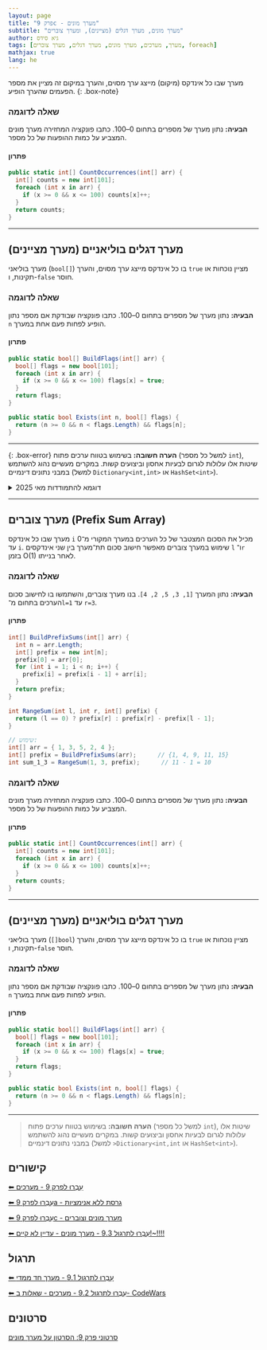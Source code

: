 ```yaml
---
layout: page
title: "פרק 9c - מערך מונים"
subtitle: "מערך מונים, מערך דגלים (מציינים), ומערך צוברים"
author: גיא סידס
tags: [מערך, מערכים, מערך מונים, מערך דגלים, מערך צוברים, foreach]
mathjax: true
lang: he
---
```



מערך שבו כל אינדקס (מיקום) מייצג ערך מסוים, והערך במיקום זה מציין את מספר הפעמים שהערך הופיע.
{: .box-note}

### שאלה לדוגמה

**הבעיה:** נתון מערך של מספרים בתחום 0–100. כתבו פונקציה המחזירה מערך מונים המצביע על כמות ההופעות של כל מספר.

#### פתרון

```csharp
public static int[] CountOccurrences(int[] arr) {
  int[] counts = new int[101];
  foreach (int x in arr) {
    if (x >= 0 && x <= 100) counts[x]++;
  }
  return counts;
}
```

---

## מערך דגלים בוליאניים (מערך מציינים)

מערך בוליאני (`bool[]`) בו כל אינדקס מייצג ערך מסוים, והערך `true` מציין נוכחות או תקינות, ו-`false` חוסר.

### שאלה לדוגמה

**הבעיה:** נתון מערך של מספרים בתחום 0–100. כתבו פונקציה שבודקת אם מספר נתון `n` הופיע לפחות פעם אחת במערך.

#### פתרון

```csharp
public static bool[] BuildFlags(int[] arr) {
  bool[] flags = new bool[101];
  foreach (int x in arr) {
    if (x >= 0 && x <= 100) flags[x] = true;
  }
  return flags;
}

public static bool Exists(int n, bool[] flags) {
  return (n >= 0 && n < flags.Length) && flags[n];
}
```

---

{: .box-error}
**הערה חשובה:** בשימוש בטווח ערכים פתוח (למשל כל מספר `int`), שיטות אלו עלולות לגרום לבעיות אחסון וביצועים קשות. במקרים מעשיים נהוג להשתמש במבני נתונים דינמיים (למשל `Dictionary<int,int>` או `HashSet<int>`).

<details markdown="a"><summary>דוגמא להתמודדות מאי 2025</summary>

יתכן שדורש הגדרות קומפילציה מיוחדות

```csharp
using System;
using System.Collections;
using System.Collections.Generic;

public class Program
{
private const int FLAG_VALUE = int.MinValue; //using Queue<int?> nullable takes 2X space

/// <summary>
/// working on queue from Collections generic (didn't check perf differences on Queue from Mivney)
/// validates all whole numbers beween min, and max are in the queue.
/// need to test again - it might be possible to revert to bool[] and still get it going
/// under the 2.1 billion limit.
/// </summary>
/// <param name="q"></param>
/// <returns></returns>
/// <exception cref="ArgumentException"></exception>
public static bool CheckValidQ(Queue<int> q)
{
    int max = int.MinValue;
    int min = int.MaxValue;
    int current = 0;
    int length = 0;

    // Find min, max, and count by looping through queue once
    // Add flag marker to detect when we've completed the loop
    q.Enqueue(FLAG_VALUE);

    do
    {
        current = q.Dequeue();
        if (current != FLAG_VALUE)
        {
            //Console.WriteLine(current);
            if (current > max)
                max = current;
            if (current < min)
                min = current;
            length++;
            q.Enqueue(current); // Put it back at the end
        }
    } while (current != FLAG_VALUE); // Stop when we hit the flag

    // Check if range matches length (consecutive sequence)
    if (max - min + 1 != length)
        return false;

    // Create BitArray to track which values we've seen
    long range = (long)max - (long)min + 1;
    if (range > int.MaxValue)
        throw new ArgumentException("Range too large for BitArray");

    var bits = new BitArray((int)range);

    // Loop through queue again to mark bits (flag is still at front)
    //int check = q.Dequeue(); // Remove the flag marker
    q.Enqueue(FLAG_VALUE); // Add it back at the end

    do
    {
        current = q.Dequeue();
        if (current != FLAG_VALUE)
        {
            bits.Set(current - min, true);
            q.Enqueue(current); // Put it back at the end
        }
    } while (current != FLAG_VALUE);

    // Check if all positions are set to true
    for (int i = 0; i < 100; i++)
        //Console.WriteLine(bits.Get(i));
        if (!bits.Get(i))
            return false;

    return true;
}


/// <summary>
/// Creates a test queue at the desired size, with sequential whole numbers.
/// starting from int.MinValue + 5
/// </summary>
public static Queue<int> CreateReasonableTestQueue(int millions = 100)
{
    long count = millions * 1_000_000L;
    const int startValue = int.MinValue + 5; 

    Console.WriteLine($"Creating test queue with {count:N0} elements ({millions} million)...");

    var queue = new Queue<int>();

    for (long i = 0; i < count; i++)
    {
        queue.Enqueue(startValue + (int)i);

        if (i % 10_000_000 == 0 && i > 0) // Progress bar
            Console.WriteLine($"Added {i:N0} elements...");
    }

    Console.WriteLine($"Test queue created! Size: {queue.Count:N0}");
    return queue;
}


public static void Main()
{
    int millionElements = 2000; // above int.MaxValue, it's impossible to configure the bits array.

    try
    {
        Console.WriteLine("=== Queue Validation Test ===");
        var startTime = DateTime.Now;

        Queue<int> testQueue;
        testQueue = CreateReasonableTestQueue(millionElements);
        var creationTime = DateTime.Now;
        Console.WriteLine($"Queue creation took: {(creationTime - startTime).TotalSeconds:F2} seconds");

        Console.WriteLine("Starting validation...");
        bool isValid = CheckValidQ(testQueue);
        var endTime = DateTime.Now;

        Console.WriteLine($"Validation result: {isValid}");
        Console.WriteLine($"Validation took: {(endTime - creationTime).TotalSeconds:F2} seconds");
        Console.WriteLine($"Total time: {(endTime - startTime).TotalSeconds:F2} seconds");
        Console.WriteLine($"Final queue size: {testQueue.Count:N0}");
    }
    catch (OutOfMemoryException)
    {
        Console.WriteLine("ERROR: Out of memory! Try a smaller test size.");
    }
    catch (Exception ex)
    {
        Console.WriteLine($"ERROR: {ex.Message}");
    }
}
}
```
</details>


---

## מערך צוברים (Prefix Sum Array)

מערך שבו כל אינדקס `i` מכיל את הסכום המצטבר של כל הערכים במערך המקורי מ־0 עד `i`. שימוש במערך צוברים מאפשר חישוב סכום תת־מערך בין שני אינדקסים `l` ו־`r` בזמן O(1) לאחר בנייתו.

### שאלה לדוגמה

**הבעיה:** נתון המערך `[1, 3, 5, 2, 4]`. בנו מערך צוברים, והשתמשו בו לחישוב סכום הערכים בתחום מ־`l=1` עד `r=3`.

#### פתרון

```csharp
int[] BuildPrefixSums(int[] arr) {
  int n = arr.Length;
  int[] prefix = new int[n];
  prefix[0] = arr[0];
  for (int i = 1; i < n; i++) {
    prefix[i] = prefix[i - 1] + arr[i];
  }
  return prefix;
}

int RangeSum(int l, int r, int[] prefix) {
  return (l == 0) ? prefix[r] : prefix[r] - prefix[l - 1];
}

// שימוש:
int[] arr = { 1, 3, 5, 2, 4 };
int[] prefix = BuildPrefixSums(arr);      // {1, 4, 9, 11, 15}
int sum_1_3 = RangeSum(1, 3, prefix);      // 11 - 1 = 10
```
















### שאלה לדוגמה

**הבעיה:** נתון מערך של מספרים בתחום 0–100. כתבו פונקציה המחזירה מערך מונים המצביע על כמות ההופעות של כל מספר.

#### פתרון

```csharp
public static int[] CountOccurrences(int[] arr) {
  int[] counts = new int[101];
  foreach (int x in arr) {
    if (x >= 0 && x <= 100) counts[x]++;
  }
  return counts;
}
```

---

## מערך דגלים בוליאניים (מערך מציינים)

מערך בוליאני (`[]bool`) בו כל אינדקס מייצג ערך מסוים, והערך `true` מציין נוכחות או תקינות, ו-`false` חוסר.

### שאלה לדוגמה

**הבעיה:** נתון מערך של מספרים בתחום 0–100. כתבו פונקציה שבודקת אם מספר נתון `n` הופיע לפחות פעם אחת במערך.

#### פתרון

```csharp
public static bool[] BuildFlags(int[] arr) {
  bool[] flags = new bool[101];
  foreach (int x in arr) {
    if (x >= 0 && x <= 100) flags[x] = true;
  }
  return flags;
}

public static bool Exists(int n, bool[] flags) {
  return (n >= 0 && n < flags.Length) && flags[n];
}
```

---

> **הערה חשובה:** בשימוש בטווח ערכים פתוח (למשל כל מספר `int`), שיטות אלו עלולות לגרום לבעיות אחסון וביצועים קשות. במקרים מעשיים נהוג להשתמש במבני נתונים דינמיים (למשל `>Dictionary<int,int` או `HashSet<int>`).


## קישורים

[⬅ עִבְרוּ לפרק 9 - מערכים](/cs2/Chapter9)

[⬅ עִבְרוּ לפרק 9a - גרסת ללא אנימציות](/cs2/Chapter9a)

[⬅ עִבְרוּ לפרק 9c - מערך מונים וצוברים](/cs2/Chapter9c)

[⬅ עִבְרוּ לתרגול 9.3 - מערך מונים - עדיין לא קיים!~!!!!](/cs2/Chapter9Ex9.3)


## תרגול

[⬅ עִבְרוּ לתרגול 9.1 - מערך חד ממדי](/cs2/Chapter9Ex9.1)

[⬅ עִבְרוּ לתרגול 9.2 - מערכים - שאלות ב- CodeWars](/cs2/Chapter9Ex9.2)

## סרטונים

[סרטוני פרק 9: הסרטון על מערך מונים](https://www.youtube.com/watch?v=LxYAJY81gNo&list=PLnVUJu2KuoA2cT3X-Fui7j6HZJWZM6vnK&index=24)
